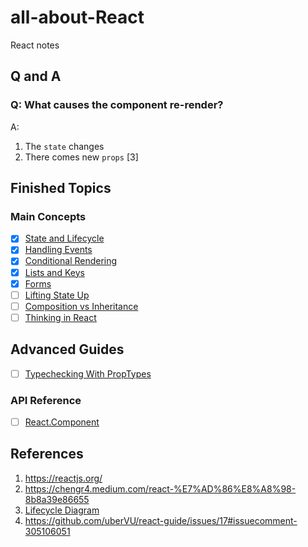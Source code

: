 # all-about-React

React notes

## Q and A

### Q: What causes the component re-render?

A:

1. The `state` changes
2. There comes new `props` [3]

## Finished Topics

### Main Concepts

- [x] [State and Lifecycle](https://reactjs.org/docs/state-and-lifecycle.html)
- [x] [Handling Events](https://reactjs.org/docs/handling-events.html)
- [x] [Conditional Rendering](https://reactjs.org/docs/conditional-rendering.html)
- [x] [Lists and Keys](https://reactjs.org/docs/lists-and-keys.html)
- [x] [Forms](https://reactjs.org/docs/forms.html)
- [ ] [Lifting State Up](https://reactjs.org/docs/lifting-state-up.html)
- [ ] [Composition vs Inheritance](https://reactjs.org/docs/composition-vs-inheritance.html)
- [ ] [Thinking in React](https://reactjs.org/docs/thinking-in-react.html)

## Advanced Guides

- [ ] [Typechecking With PropTypes](https://reactjs.org/docs/typechecking-with-proptypes.html)

### API Reference

- [ ] [React.Component](https://reactjs.org/docs/react-component.html)

## References

1. https://reactjs.org/
2. https://chengr4.medium.com/react-%E7%AD%86%E8%A8%98-8b8a39e86655
3. [Lifecycle Diagram](https://projects.wojtekmaj.pl/react-lifecycle-methods-diagram/)
4. https://github.com/uberVU/react-guide/issues/17#issuecomment-305106051
